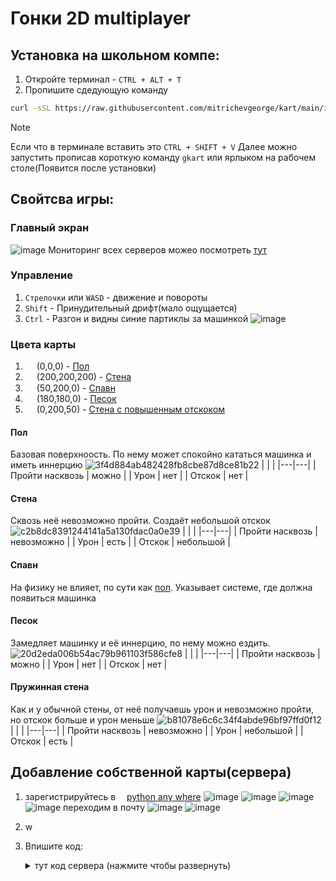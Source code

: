 # Гонки 2D multiplayer

## Установка на школьном компе:
1. Откройте терминал - `CTRL + ALT + T`
2. Пропишите сдедующую команду
``` bash
curl -sSL https://raw.githubusercontent.com/mitrichevgeorge/kart/main/install.sh | bash
```
> [!Note]
> Если что в терминале вставить это `CTRL + SHIFT + V`
Далее можно запустить прописав короткую команду `gkart` или ярлыком на рабочем столе(Появится после установки)

## Свойтсва игры:
### Главный экран
![image](https://github.com/user-attachments/assets/aa6245a8-af7f-4dcd-bd3c-b48dda1294b5)
Мониторинг всех серверов можео посмотреть [тут](gkart.pythonanywhere.com)
### Управление
1. `Стрелочки` или `WASD` - движение и повороты
2. `Shift` - Принудительный дрифт(мало ощущается)
3. `Ctrl` - Разгон и видны синие партиклы за машинкой
   ![image](https://github.com/user-attachments/assets/914ef07f-85af-46f5-82fd-ff04f7f543f9)

### Цвета карты
1. <img src="https://github.com/user-attachments/assets/9e9c591d-1f9c-4c67-9645-f59558e787e8" style="height: 1em; width: 1em; vertical-align: middle;" /> (0,0,0) - [Пол](#пол)
2. <img src="https://github.com/user-attachments/assets/e8c7606f-ba60-48e7-900e-fe6c63467862" style="height: 1em; width: 1em; vertical-align: middle;" /> (200,200,200) - [Стена](#стена)
3. <img src="https://github.com/user-attachments/assets/4e452f41-556b-4e98-84f9-e61864ee77db" style="height: 1em; width: 1em; vertical-align: middle;" /> (50,200,0) - [Спавн](#спавн)
4. <img src="https://github.com/user-attachments/assets/59b500a1-1bdb-4b86-8fe6-6c186491250b" style="height: 1em; width: 1em; vertical-align: middle;" /> (180,180,0) - [Песок](#песок)
5. <img src="https://github.com/user-attachments/assets/e47349ef-5270-44bf-9ca7-13bb6efe12bc" style="height: 1em; width: 1em; vertical-align: middle;" /> (0,200,50) - [Стена с повышенным отскоком](#пружинная-стена)

#### Пол
Базовая поверхноость. По нему может спокойно кататься машинка и иметь иннерцию
![3f4d884ab482428fb8cbe87d8ce81b22](https://github.com/user-attachments/assets/a3516f34-e46d-46fa-b4bb-d9f94b2e554c)
| | |
|---|---|
| Пройти насквозь | можно |
| Урон | нет |
| Отскок | нет |

#### Стена
Сквозь неё невозможно пройти. Создаёт небольшой отскок
![c2b8dc8391244141a5a130fdac0a0e39](https://github.com/user-attachments/assets/d667d5cf-eeb7-40de-b41e-3e626607e056)
| | |
|---|---|
| Пройти насквозь | невозможно |
| Урон | есть |
| Отскок | небольшой |

#### Спавн
На физику не влияет, по сути как [пол](#пол). Указывает системе, где должна появиться машинка

#### Песок
Замедляет машинку и её иннерцию, по нему можно ездить.
![20d2eda006b54ac79b961103f586cfe8](https://github.com/user-attachments/assets/2383e060-435f-4d48-8eb5-9486eea228bd)
| | |
|---|---|
| Пройти насквозь | можно |
| Урон | нет |
| Отскок | нет |

#### Пружинная стена
Как и у обычной стены, от неё получаешь урон и невозможно пройти, но отскок больше и урон меньше
![b81078e6c6c34f4abde96bf97ffd0f12](https://github.com/user-attachments/assets/5528daa3-b728-41b9-a175-fe3f6f64d39e)
| | |
|---|---|
| Пройти насквозь | невозможно |
| Урон | небольшой |
| Отскок | есть |


## Добавление собственной карты(сервера)
1. зарегистрируйтесь в <img src="https://www.pythonanywhere.com/static/anywhere/images/PA-logo.svg" style="height: 1em; vertical-align: middle;" />[python any where](https://www.pythonanywhere.com/login)
   ![image](https://github.com/user-attachments/assets/f15ca967-9582-4144-9035-4fc9b50840c4)
   ![image](https://github.com/user-attachments/assets/18415712-c6f0-4166-a521-62e209b38495)
   ![image](https://github.com/user-attachments/assets/4e678c99-1659-43c2-a1b4-4304a457ef8c)
   ![image](https://github.com/user-attachments/assets/b6f479c8-3f57-4082-b4b0-286b73081187)
   переходим в почту
   ![image](https://github.com/user-attachments/assets/a3eac0d7-55d7-409b-9692-2eee3bdd2d08)
   ![image](https://github.com/user-attachments/assets/38602484-b65b-4dff-a7db-d7922b7131bb)


3. w
4. Впишите код:
   <details>
      <summary>тут код сервера (нажмите чтобы развернуть)</summary>

      ``` python
      BASE_PATH = '/home/YOURNAME/info'
      from flask import Flask, request, jsonify, send_file
      from flask_compress import Compress
      from flask_cors import CORS
      import time
      from threading import Lock
      import os
      
      app = Flask(__name__)
      Compress(app)
      CORS(app, resources={r"/*": {"origins": "*"}})
      
      players = {}
      lock = Lock()
      TIMEOUT = 5.0
      
      @app.route('/webhook', methods=['POST'])
      def webhook():
          try:
              data = request.get_json()
              if not data or 'player_id' not in data or 'state' not in data or 'name' not in data or 'color' not in data:
                  return jsonify({'error': 'Invalid data'}), 400
      
              player_id = data['player_id']
              state = data['state']
              name = data['name']
              color = data['color']
      
              with lock:
                  players[player_id] = {
                      'state': {
                          'x': state['x'],
                          'y': state['y'],
                          'angle': state['angle'],
                          'speed': state['speed'],
                          'steering_angle': state['steering_angle'],
                          'velocity_x': state['velocity_x'],
                          'velocity_y': state['velocity_y'],
                          'angular_velocity': state['angular_velocity'],
                          'checkpoints_passed': state['checkpoints_passed'],
                          'health': state['health'],
                          'nitro': state['nitro']
                      },
                      'name': name,
                      'color': color,
                      'last_updated': time.time()
                  }
      
                  current_time = time.time()
                  inactive_players = [pid for pid, pinfo in players.items() if current_time - pinfo['last_updated'] > TIMEOUT]
                  for pid in inactive_players:
                      del players[pid]
      
                  other_players = {
                      pid: {
                          'state': pinfo['state'],
                          'name': pinfo['name'],
                          'color': pinfo['color']
                      }
                      for pid, pinfo in players.items()
                      if pid != player_id
                  }
      
              return jsonify(other_players), 200
          except Exception as e:
              return jsonify({'error': str(e)}), 500
      
      @app.route('/map', methods=['GET'])
      def get_map():
          map_path = os.path.join(BASE_PATH, 'map.png')
          if os.path.exists(map_path):
              return send_file(map_path, mimetype='image/png')
          else:
              return jsonify({'error': 'Map file not found'}), 404
      
      @app.route('/info', methods=['GET'])
      def get_info():
          info_path = os.path.join(BASE_PATH, 'info.json')
          if os.path.exists(info_path):
              return send_file(info_path, mimetype='application/json')
          else:
              return jsonify({'error': 'Info file not found'}), 404
      
      @app.route('/online', methods=['GET'])
      def get_online():
          try:
              with lock:
                  current_time = time.time()
                  active_players = len([pid for pid, pinfo in players.items() if current_time - pinfo['last_updated'] <= TIMEOUT])
              return jsonify({'online': active_players}), 200
          except Exception as e:
              return jsonify({'error': str(e)}), 500
      
      if __name__ == '__main__':
          app.run(debug=False)
      ```
      Тут вам надо в первой строчке заменить `YOURNAME` на ваш юзернейм, который вы указали при регистрации
</details>


 


